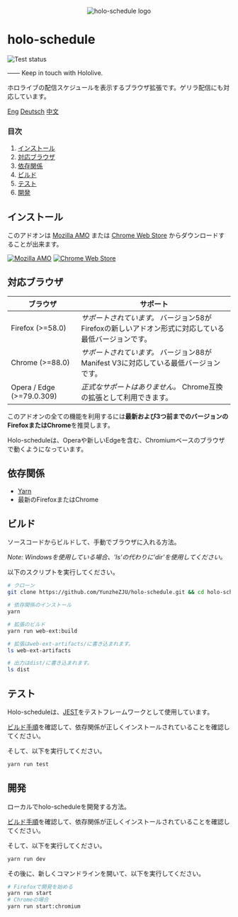 <p align="center"><img src="/src/icons/icon@128.png" alt="holo-schedule logo"></p>

# holo-schedule

![Test status](https://github.com/YunzheZJU/holo-schedule/workflows/Test/badge.svg)

—— Keep in touch with Hololive.

ホロライブの配信スケジュールを表示するブラウザ拡張です。ゲリラ配信にも対応しています。

[Eng](/README.md) [Deutsch](/docs/README.de.md) [中文](/docs/README.zh_CN.md)

### 目次

1. [インストール](#インストール)
1. [対応ブラウザ](#対応ブラウザ)
1. [依存関係](#依存関係)
1. [ビルド](#ビルド)
1. [テスト](#テスト)
1. [開発](#開発)

## インストール

このアドオンは
[Mozilla AMO](https://addons.mozilla.org/firefox/addon/holo-schedule/)
または
[Chrome Web Store](https://chrome.google.com/webstore/detail/holoschedule/fjicegllhddldnnkgfefblholeegpcad)
からダウンロードすることが出来ます。

[![Mozilla AMO](/docs/get-the-add-on.png)](https://addons.mozilla.org/firefox/addon/holo-schedule/)
[![Chrome Web Store](/docs/available-in-the-chrome-web-store.png)](https://chrome.google.com/webstore/detail/holoschedule/fjicegllhddldnnkgfefblholeegpcad)

## 対応ブラウザ

| ブラウザ                      | サポート                                                     |
|---------------------------|----------------------------------------------------------|
| Firefox (>=58.0)          | *サポートされています。* バージョン58がFirefoxの新しいアドオン形式に対応している最低バージョンです。 |
| Chrome (>=88.0)           | *サポートされています。* バージョン88がManifest V3に対応している最低バージョンです。       |
| Opera / Edge (>=79.0.309) | *正式なサポートはありません。* Chrome互換の拡張として利用できます。                   |

このアドオンの全ての機能を利用するには**最新および3つ前までのバージョンのFirefoxまたはChrome**を推奨します。

Holo-scheduleは、Operaや新しいEdgeを含む、Chromiumベースのブラウザで動くようになっています。

## 依存関係

* [Yarn](https://classic.yarnpkg.com/en/docs/install)
* 最新のFirefoxまたはChrome

## ビルド

ソースコードからビルドして、手動でブラウザに入れる方法。

*Note: Windowsを使用している場合、'ls'の代わりに'dir'を使用してください。*

以下のスクリプトを実行してください。

```bash
# クローン
git clone https://github.com/YunzheZJU/holo-schedule.git && cd holo-schedule

# 依存関係のインストール
yarn

# 拡張のビルド
yarn run web-ext:build

# 拡張はweb-ext-artifacts/に書き込まれます。
ls web-ext-artifacts

# 出力はdist/に書き込まれます。
ls dist
```

## テスト

Holo-scheduleは、[JEST](https://jestjs.io/)をテストフレームワークとして使用しています。

[ビルド手順](#ビルド)を確認して、依存関係が正しくインストールされていることを確認してください。

そして、以下を実行してください。

```bash
yarn run test
```

## 開発

ローカルでholo-scheduleを開発する方法。

[ビルド手順](#ビルド)を確認して、依存関係が正しくインストールされていることを確認してください。

そして、以下を実行してください。

```bash
yarn run dev
```

その後に、新しくコマンドラインを開いて、以下を実行してください。

```bash
# Firefoxで開発を始める
yarn run start
# Chromeの場合
yarn run start:chromium
```
